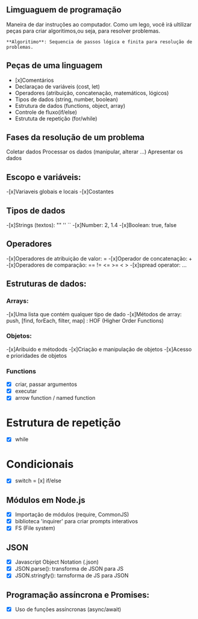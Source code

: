 
## Limguaguem de programação

Maneira de dar instruções ao computador.
Como um lego, você irá ultilizar peças para criar algoritimos,ou seja, para resolver problemas.

    **Algoritimo**: Sequencia de passos lógica e finita para resolução de problemas. 

## Peças de uma linguagem

- [x]Comentários
- Declaraçao de variáveis (cost, let)
- Operadores (atribuição, concatenação, matemáticos, lógicos)
- Tipos de dados (string, number, boolean)
- Estrutura de dados (functions, object, array)
- Controle de fluxo(if/else)
- Estrututa de repetição (for/while)

## Fases da resolução de um problema

Coletar dados
Processar os dados (manipular, alterar ...)
Apresentar os dados

## Escopo e variáveis:

-[x]Variaveis globais e locais 
-[x]Costantes

## Tipos de dados

-[x]Strings (textos): "" '' ``
-[x]Number: 2, 1.4
-[x]Boolean: true, false

## Operadores

-[x]Operadores de atribuição de valor: =
-[x]Operador de concatenação: +
-[x]Operadores de comparação: == != <= >= < >
-[x]spread operator: ...

## Estruturas de dados:

### Arrays:

-[x]Uma lista que contém qualquer tipo de dado
-[x]Métodos de array: push, [find, forEach, filter, map] : HOF (Higher Order Functions)

### Objetos:

-[x]Aribuido e métodods
-[x]Criação e manipulação de objetos
-[x]Acesso e prioridades de objetos

### Functions

-[x] criar, passar argumentos
-[x] executar
-[x] arrow function / named function

# Estrutura de repetição

- [x] while

# Condicionais

- [x] switch
= [x] if/else

## Módulos em Node.js

- [x] Importação de módulos (require, CommonJS)
- [x] biblioteca 'inquirer' para criar prompts interativos
- [x] FS (File system)

## JSON

-[x] Javascript Object Notation (.json)
-[x] JSON.parse(): transforma de JSON para JS
-[x] JSON.stringfy(): tarnsforma de JS para JSON

## Programação assíncrona e Promises:

- [x] Uso de funções assíncronas (async/await)